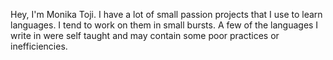 Hey, I'm Monika Toji.
I have a lot of small passion projects that I use to learn languages. I tend to work on them in small bursts.
A few of the languages I write in were self taught and may contain some poor practices or inefficiencies.


<!---
Monika-Toji/Monika-Toji is a ✨ special ✨ repository because its `README.md` (this file) appears on your GitHub profile.
You can click the Preview link to take a look at your changes.
--->
